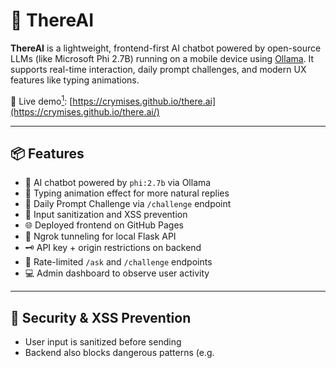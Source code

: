 # 🤖 ThereAI

**ThereAI** is a lightweight, frontend-first AI chatbot powered by open-source LLMs (like Microsoft Phi 2.7B) running on a mobile device using [Ollama](https://ollama.com/). It supports real-time interaction, daily prompt challenges, and modern UX features like typing animations.

🚀 Live demo[^1]: [https://crymises.github.io/there.ai](https://crymises.github.io/there.ai/)

---

## 📦 Features

- 🧠 AI chatbot powered by `phi:2.7b` via Ollama
- 💬 Typing animation effect for more natural replies
- 🧪 Daily Prompt Challenge via `/challenge` endpoint
- 🧼 Input sanitization and XSS prevention
- 🌐 Deployed frontend on GitHub Pages
- 📡 Ngrok tunneling for local Flask API
- 🗝️ API key + origin restrictions on backend
- 🔐 Rate-limited `/ask` and `/challenge` endpoints
- 💻 Admin dashboard to observe user activity

---

## 🔐 Security & XSS Prevention

- User input is sanitized before sending
- Backend also blocks dangerous patterns (e.g. <script>)
- Protection against unknown origins
- Protection against API spam
- API-KEY to prevent unlicensed user

---

## 📈 Roadmap

- [x] Chat history
- [ ] Markdown rendering for code/formatting
- [ ] Multi-persona AI modes
- [ ] Export chat as text/markdown
- [ ] Voice input support
- [ ] Streamed responses (typewriter + backend support)
- [ ] Upscaling to Qwen3:4b

---

## 📃 License

MIT — free to fork, improve, and remix.


---

🙏 Credits

- Ollama for local LLM hosting
- Microsoft for phi-2.7b
- Ngrok for free tunneling service
- Ive bantu desain wkwkwkw

---
[^1]: User IP and Chat History are **STORED** but never shared with other parties outside of the development team

